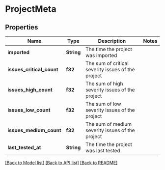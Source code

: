 # ProjectMeta

## Properties

Name | Type | Description | Notes
------------ | ------------- | ------------- | -------------
**imported** | **String** | The time the project was imported | 
**issues_critical_count** | **f32** | The sum of critical severity issues of the project | 
**issues_high_count** | **f32** | The sum of high severity issues of the project | 
**issues_low_count** | **f32** | The sum of low severity issues of the project | 
**issues_medium_count** | **f32** | The sum of medium severity issues of the project | 
**last_tested_at** | **String** | The time the project was last tested | 

[[Back to Model list]](../README.md#documentation-for-models) [[Back to API list]](../README.md#documentation-for-api-endpoints) [[Back to README]](../README.md)


